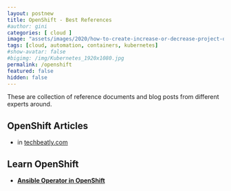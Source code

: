 ```yaml
---
layout: postnew
title: OpenShift - Best References
#author: gini
categories: [ cloud ]
image: "assets/images/2020/how-to-create-increase-or-decrease-project-quota-in-openshift.jpg"
tags: [cloud, automation, containers, kubernetes]
#show-avatar: false
#bigimg: /img/Kubernetes_1920x1080.jpg
permalink: /openshift
featured: false
hidden: false
---
```



These are collection of reference documents and blog posts from different experts around.

## OpenShift Articles
-  in [techbeatly.com](https://www.techbeatly.com/category/cloud/openshift/)

## Learn OpenShift

- **[Ansible Operator in OpenShift](https://learn.openshift.com/ansibleop/ansible-operator-overview/)**